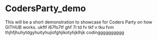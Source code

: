 # CodersParty_demo
This will be a short demonstration to showcase for Coders Party on how GITHUB works.
ukftf i67fo7tf ghf 7i td fv tkf v tku fvm
thjhfjhuhytdgyhuityhujiofghjikotyhjklhjk codingggggggggg